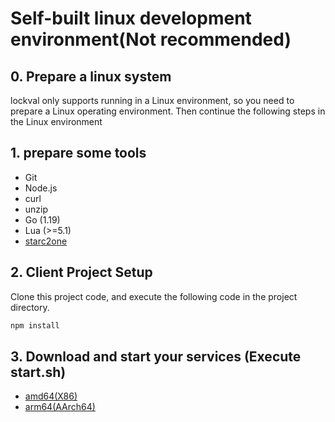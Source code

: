 # Self-built linux development environment(Not recommended)

## 0. Prepare a linux system
lockval only supports running in a Linux environment, so you need to prepare a Linux operating environment. Then continue the following steps in the Linux environment

## 1. prepare some tools
- Git
- Node.js
- curl
- unzip
- Go (1.19)
- Lua (>=5.1)
- [starc2one](https://github.com/lockval/starc2one#INSTALLATION)

## 2. Client Project Setup

Clone this project code, and execute the following code in the project directory.



```sh
npm install
```


## 3. Download and start your services (Execute start.sh)

- [amd64(X86)](https://downloads.lockval.com/latest.amd64.linux.zip)
- [arm64(AArch64)](https://downloads.lockval.com/latest.arm64.linux.zip)




